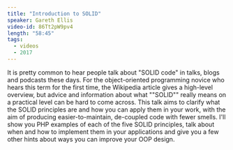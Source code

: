 ```yaml
---
title: "Introduction to SOLID"
speaker: Gareth Ellis
video-id: 86Tt2pW9pv4
length: "58:45"
tags:
  - videos
  - 2017
---
```


It is pretty common to hear people talk about "SOLID code" in talks, blogs and podcasts these days. For the object-oriented programming novice who hears this term for the first time, the Wikipedia article gives a high-level overview, but advice and information about what ""SOLID"" really means on a practical level can be hard to come across. This talk aims to clarify what the SOLID principles are and how you can apply them in your work, with the aim of producing easier-to-maintain, de-coupled code with fewer smells. I'll show you PHP examples of each of the five SOLID principles, talk about when and how to implement them in your applications and give you a few other hints about ways you can improve your OOP design.
